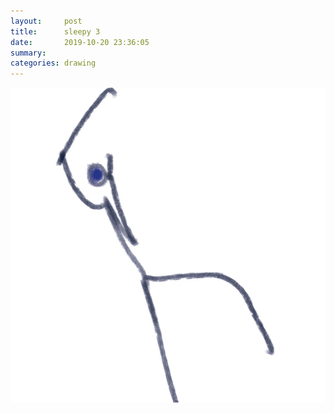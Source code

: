 ```yaml
---
layout:     post
title:      sleepy 3
date:       2019-10-20 23:36:05
summary:    
categories: drawing
---
```

![sleepy 3](/images/diary/sleepy-3.png ".")
